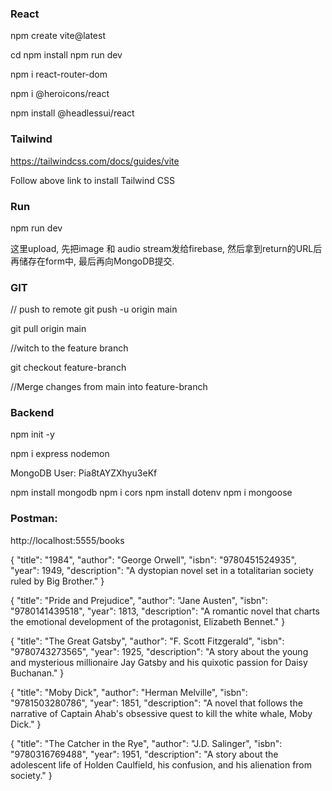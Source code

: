 ### React

npm create vite@latest

  cd
  npm install
  npm run dev

npm i react-router-dom

npm i @heroicons/react

npm install @headlessui/react

### Tailwind

https://tailwindcss.com/docs/guides/vite

Follow above link to install Tailwind CSS

### Run

npm run dev

这里upload, 先把image 和 audio stream发给firebase, 然后拿到return的URL后再储存在form中, 最后再向MongoDB提交. 





### GIT

// push to remote
git push -u origin main

git pull origin main

//witch to the feature branch 

git checkout feature-branch 

//Merge changes from main into feature-branch 



### Backend

npm init -y

npm i express nodemon

MongoDB User:
Pia8tAYZXhyu3eKf


npm install mongodb
npm i cors
npm install dotenv
npm i mongoose

### Postman:

http://localhost:5555/books

{
  "title": "1984",
  "author": "George Orwell",
  "isbn": "9780451524935",
  "year": 1949,
  "description": "A dystopian novel set in a totalitarian society ruled by Big Brother."
}

{
  "title": "Pride and Prejudice",
  "author": "Jane Austen",
  "isbn": "9780141439518",
  "year": 1813,
  "description": "A romantic novel that charts the emotional development of the protagonist, Elizabeth Bennet."
}

{
  "title": "The Great Gatsby",
  "author": "F. Scott Fitzgerald",
  "isbn": "9780743273565",
  "year": 1925,
  "description": "A story about the young and mysterious millionaire Jay Gatsby and his quixotic passion for Daisy Buchanan."
}

{
  "title": "Moby Dick",
  "author": "Herman Melville",
  "isbn": "9781503280786",
  "year": 1851,
  "description": "A novel that follows the narrative of Captain Ahab's obsessive quest to kill the white whale, Moby Dick."
}

{
  "title": "The Catcher in the Rye",
  "author": "J.D. Salinger",
  "isbn": "9780316769488",
  "year": 1951,
  "description": "A story about the adolescent life of Holden Caulfield, his confusion, and his alienation from society."
}

